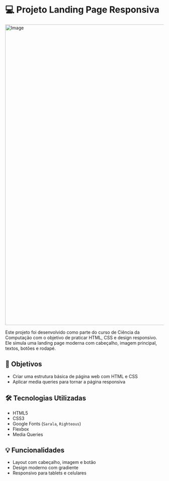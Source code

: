 # 💻 Projeto Landing Page Responsiva

<img width="1812" height="953" alt="Image" src="https://github.com/user-attachments/assets/456bd795-1d05-4206-9fa7-473a2b37f125" />

Este projeto foi desenvolvido como parte do curso de Ciência da Computação com o objetivo de praticar HTML, CSS e design responsivo. Ele simula uma landing page moderna com cabeçalho, imagem principal, textos, botões e rodapé.

## 📌 Objetivos

- Criar uma estrutura básica de página web com HTML e CSS  
- Aplicar media queries para tornar a página responsiva  

## 🛠️ Tecnologias Utilizadas

- HTML5  
- CSS3  
- Google Fonts (`Sarala`, `Righteous`)  
- Flexbox  
- Media Queries  

## 💡 Funcionalidades

- Layout com cabeçalho, imagem e botão  
- Design moderno com gradiente  
- Responsivo para tablets e celulares
  



